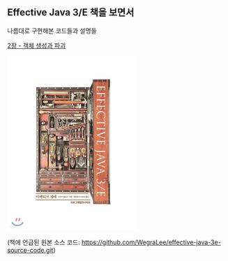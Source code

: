 ## Effective Java 3/E 책을 보면서

나름대로 구현해본 코드들과 설명들

[2장 - 객체 생성과 파괴](https://github.com/ziippy/EffectiveJava/tree/master/src/chatper2)

<img src="https://github.com/ziippy/EffectiveJava/blob/master/effective_java_3e.jpg?raw=true" width="300" height="400">

(책에 언급된 원본 소스 코드: https://github.com/WegraLee/effective-java-3e-source-code.git)
